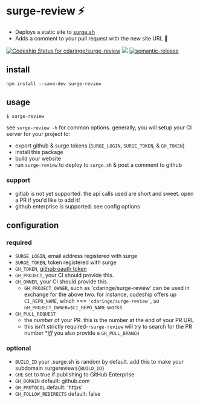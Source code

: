 # surge-review :zap:

- Deploys a static site to [surge.sh](http://surge.sh)
- Adds a comment to your pull request with the new site URL :tada:

[ ![Codeship Status for cdaringe/surge-review](https://app.codeship.com/projects/f3909050-e73f-0134-cbdd-5eb6ba68ea7b/status?branch=master)](https://app.codeship.com/projects/207094) ![](https://img.shields.io/badge/standardjs-%E2%9C%93-brightgreen.svg) [![semantic-release](https://img.shields.io/badge/%20%20%F0%9F%93%A6%F0%9F%9A%80-semantic--release-e10079.svg)](https://github.com/semantic-release/semantic-release)

## install

`npm install --save-dev surge-review`

## usage

`$ surge-review`

see `surge-review -h` for common options.  generally, you will setup your CI server for your project to:

- export github & surge tokens (`SURGE_LOGIN`, `SURGE_TOKEN`, & `GH_TOKEN`)
- install this package
- build your website
- run `surge-review` to deploy to `surge.sh` & post a comment to github

### support

- gitlab is not yet supported.  the api calls used are short and sweet. open a PR if you'd like to add it!
- github enterprise _is_ supported. see config options

## configuration

### required

- `SURGE_LOGIN`, email address registered with surge
- `SURGE_TOKEN`, token registered with surge
- `GH_TOKEN`, [github oauth token](https://help.github.com/articles/creating-a-personal-access-token-for-the-command-line/)
- `GH_PROJECT`, your CI should provide this.
- `GH_OWNER`, your CI should provide this.
  - `GH_PROJECT_OWNER`, such as 'cdaringe/surge-review' can be used in exchange for the above two. for instance, codeship offers up `CI_REPO_NAME`, which === `'cdaringe/surge-review'`, so `GH_PROJECT_OWNER=$CI_REPO_NAME` works
- `GH_PULL_REQUEST`
  - the _number_ of your PR.  this is the number at the end of your PR URL
  - this isn't strictly required--`surge-review` will try to search for the PR number **iff* you also provide a `GH_PULL_BRANCH`

### optional

- `BUILD_ID` your <subdomain>.surge.sh is random by default. add this to make your subdomain `s`urgereview`${BUILD_ID}`
- `GHE` set to true if publishing to GitHub Enterprise
- `GH_DOMAIN` default: github.com
- `GH_PROTOCOL` default: 'https'
- `GH_FOLLOW_REDIRECTS` default: false
